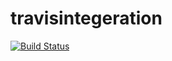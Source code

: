 # travisintegeration

[![Build Status](https://travis-ci.org/arun2809/travisintegeration.svg?branch=master)](https://travis-ci.org/arun2809/travisintegeration)
